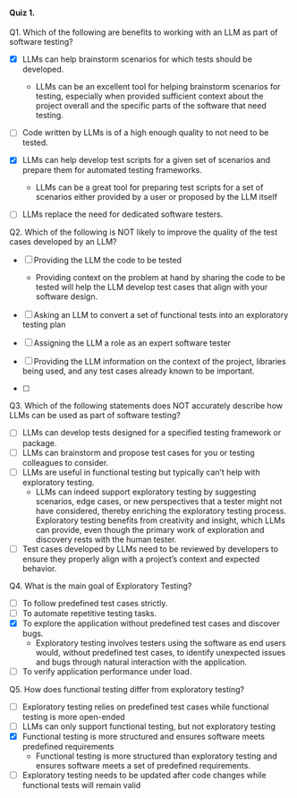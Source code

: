 #### Quiz 1.
Q1. Which of the following are benefits to working with an LLM as part of software testing?

- [x] LLMs can help brainstorm scenarios for which tests should be developed.
  - LLMs can be an excellent tool for helping brainstorm scenarios for testing, especially when provided sufficient context about the project overall and the specific parts of the software that need testing.
- [ ] Code written by LLMs is of a high enough quality to not need to be tested.
- [x] LLMs can help develop test scripts for a given set of scenarios and prepare them for automated testing frameworks.
  - LLMs can be a great tool for preparing test scripts for a set of scenarios either provided by a user or proposed by the LLM itself

- [ ] LLMs replace the need for dedicated software testers.

Q2. Which of the following is NOT likely to improve the quality of the test cases developed by an LLM?

- [ ] Providing the LLM the code to be tested
  - Providing context on the problem at hand by sharing the code to be tested will help the LLM develop test cases that align with your software design.
- [ ] Asking an LLM to convert a set of functional tests into an exploratory testing plan

- [ ] Assigning the LLM a role as an expert software tester

- [ ] Providing the LLM information on the context of the project, libraries being used, and any test cases already known to be important.
- [ ] 

Q3. Which of the following statements does NOT accurately describe how LLMs can be used as part of software testing?
- [ ] LLMs can develop tests designed for a specified testing framework or package.
- [ ] LLMs can brainstorm and propose test cases for you or testing colleagues to consider.
- [ ] LLMs are useful in functional testing but typically can’t help with exploratory testing.
  - LLMs can indeed support exploratory testing by suggesting scenarios, edge cases, or new perspectives that a tester might not have considered, thereby enriching the exploratory testing process. Exploratory testing benefits from creativity and insight, which LLMs can provide, even though the primary work of exploration and discovery rests with the human tester.
- [ ] Test cases developed by LLMs need to be reviewed by developers to ensure they properly align with a project’s context and expected behavior.

Q4. What is the main goal of Exploratory Testing?
- [ ] To follow predefined test cases strictly. 
- [ ] To automate repetitive testing tasks. 
- [x] To explore the application without predefined test cases and discover bugs. 
  - Exploratory testing involves testers using the software as end users would, without predefined test cases, to identify unexpected issues and bugs through natural interaction with the application. 
- [ ] To verify application performance under load. 

Q5. How does functional testing differ from exploratory testing?
- [ ] Exploratory testing relies on predefined test cases while functional testing is more open-ended
- [ ] LLMs can only support functional testing, but not exploratory testing
- [x] Functional testing is more structured and ensures software meets predefined requirements
  - Functional testing is more structured than exploratory testing and ensures software meets a set of predefined requirements.
- [ ] Exploratory testing needs to be updated after code changes while functional tests will remain valid
